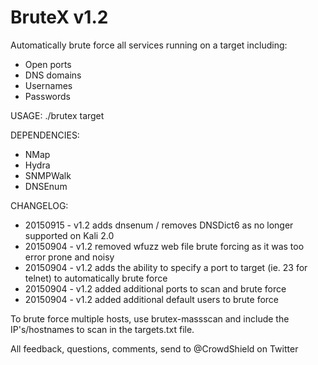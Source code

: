 # BruteX v1.2 

Automatically brute force all services running on a target including:

- Open ports
- DNS domains
- Usernames
- Passwords

USAGE:
./brutex target <port>

DEPENDENCIES:

- NMap
- Hydra
- SNMPWalk
- DNSEnum

CHANGELOG:
- 20150915 - v1.2 adds dnsenum / removes DNSDict6 as no longer supported on Kali 2.0
- 20150904 - v1.2 removed wfuzz web file brute forcing as it was too error prone and noisy
- 20150904 - v1.2 adds the ability to specify a port to target (ie. 23 for telnet) to automatically brute force
- 20150904 - v1.2 added additional ports to scan and brute force
- 20150904 - v1.2 added additional default users to brute force

To brute force multiple hosts, use brutex-massscan and include the IP's/hostnames to scan in the targets.txt file.

All feedback, questions, comments, send to @CrowdShield on Twitter
